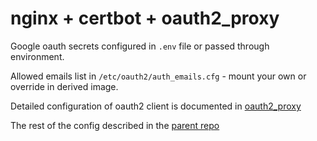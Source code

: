 # nginx + certbot + oauth2_proxy

Google oauth secrets configured in `.env` file or passed through environment.

Allowed emails list in `/etc/oauth2/auth_emails.cfg` - mount your own or override in derived image.

Detailed configuration of oauth2 client is documented in [oauth2_proxy](https://github.com/bitly/oauth2_proxy)

The rest of the config described in the [parent repo](https://github.com/grinnery/abraham)
